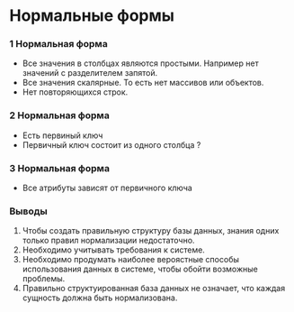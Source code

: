 # Нормальные формы

### 1 Нормальная форма
- Все значения в столбцах являются простыми. Например нет значений с разделителем запятой.
- Все значения скалярные. То есть нет массивов или объектов. 
- Нет повторяющихся строк.

### 2 Нормальная форма
- Есть первиный ключ
- Первичный ключ состоит из одного столбца ?

### 3 Нормальная форма
- Все атрибуты зависят от первичного ключа


### Выводы
1. Чтобы создать правильную структуру базы данных, знания одних только правил нормализации недостаточно.
2. Необходимо учитывать требования к системе.
3. Необходимо продумать наиболее вероястные способы использования данных в системе, чтобы обойти возможные проблемы.
4. Правильно структуированная база данных не означает, что каждая сущность должна быть нормализована.